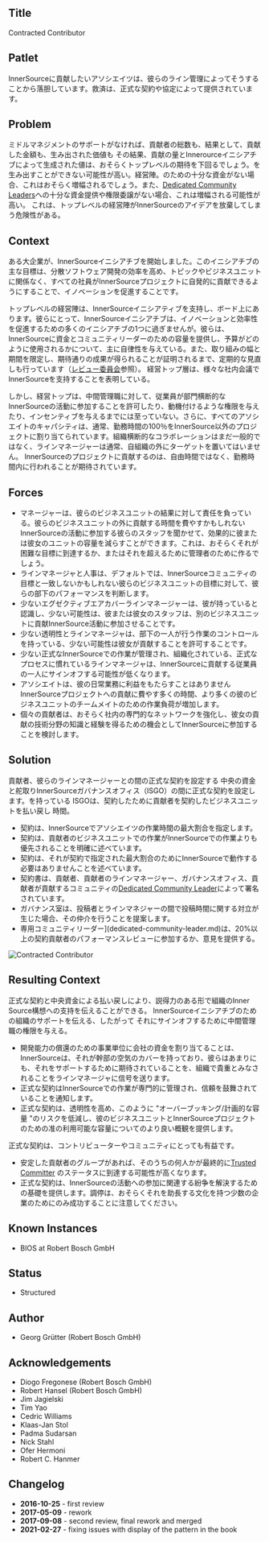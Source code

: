## Title

Contracted Contributor

## Patlet

InnerSourceに貢献したいアソシエイツは、彼らのライン管理によってそうすることから落胆しています。救済は、正式な契約や協定によって提供されています。

## Problem

ミドルマネジメントのサポートがなければ、貢献者の総数も、結果として、貢献した金額も、生み出された価値も その結果、貢献の量とInnerourceイニシアチブによって生成された値は、おそらくトップレベルの期待を下回るでしょう。を生み出すことができない可能性が高い。経営陣。のための十分な資金がない場合、これはおそらく増幅されるでしょう。また、[Dedicated Community Leaders](Dedicated-Community-leader.md)への十分な資金提供や権限委譲がない場合、これは増幅される可能性が高い。
これは、トップレベルの経営陣がInnerSourceのアイデアを放棄してしまう危険性がある。

## Context

ある大企業が、InnerSourceイニシアチブを開始しました。このイニシアチブの主な目標は、分散ソフトウェア開発の効率を高め、トピックやビジネスユニットに関係なく、すべての社員がInnerSourceプロジェクトに自発的に貢献できるようにすることで、イノベーションを促進することです。

トップレベルの経営陣は、InnerSourceイニシアティブを支持し、ボード上にあります。彼らにとって、InnerSourceイニシアチブは、イノベーションと効率性を促進するための多くのイニシアチブの1つに過ぎませんが。彼らは、InnerSourceに資金とコミュニティリーダーのための容量を提供し、予算がどのように使用されるかについて、主に自律性を与えている。また、取り組みの幅と期間を限定し、期待通りの成果が得られることが証明されるまで、定期的な見直しも行っています（[レビュー委員会](review-committee.md)参照）。 経営トップ層は、様々な社内会議でInnerSourceを支持することを表明している。

しかし、経営トップは、中間管理職に対して、従業員が部門横断的なInnerSourceの活動に参加することを許可したり、動機付けるような権限を与えたり、インセンティブを与えるまでには至っていない。さらに、すべてのアソシエイトのキャパシティは、通常、勤務時間の100％をInnerSource以外のプロジェクトに割り当てられています。組織横断的なコラボレーションはまだ一般的ではなく、ラインマネージャーは通常、自組織の外にターゲットを置いてはいません。 InnerSourceのプロジェクトに貢献するのは、自由時間ではなく、勤務時間内に行われることが期待されています。

## Forces

- マネージャーは、彼らのビジネスユニットの結果に対して責任を負っている。彼らのビジネスユニットの外に貢献する時間を費やすかもしれないInnerSourceの活動に参加する彼らのスタッフを聞かせて、効果的に彼または彼女のユニットの容量を減らすことができます。これは、おそらくそれが困難な目標に到達するか、またはそれを超えるために管理者のために作るでしょう。
- ラインマネージャと人事は、デフォルトでは、InnerSourceコミュニティの目標と一致しないかもしれない彼らのビジネスユニットの目標に対して、彼らの部下のパフォーマンスを判断します。
- 少ないエグゼクティブエアカバーラインマネージャーは、彼が持っていると認識し、少ない可能性は、彼または彼女のスタッフは、別のビジネスユニットに貢献InnerSource活動に参加させることです。
- 少ない透明性とラインマネージャは、部下の一人が行う作業のコントロールを持っている、少ない可能性は彼女が貢献することを許可することです。
- 少ない正式なInnerSourceでの作業が管理され、組織化されている、正式なプロセスに慣れているラインマネージャは、InnerSourceに貢献する従業員の一人にサインオフする可能性が低くなります。
- アソシエイトは、彼の日常業務に利益をもたらすことはありませんInnerSourceプロジェクトへの貢献に費やす多くの時間、より多くの彼のビジネスユニットのチームメイトのための作業負荷が増加します。
- 個々の貢献者は、おそらく社内の専門的なネットワークを強化し、彼女の貢献の技術分野の知識と経験を得るための機会としてInnerSourceに参加することを検討します。

## Solution

貢献者、彼らのラインマネージャーとの間の正式な契約を設定する 中央の資金と舵取りInnerSourceガバナンスオフィス（ISGO）の間に正式な契約を設定します。を持っている ISGOは、契約したために貢献者を契約したビジネスユニットを払い戻し 時間。

- 契約は、InnerSourceでアソシエイツの作業時間の最大割合を指定します。
- 契約は、貢献者のビジネスユニットでの作業がInnerSourceでの作業よりも優先されることを明確に述べています。
- 契約は、それが契約で指定された最大割合のためにInnerSourceで動作する必要はありませんことを述べています。
- 契約書は、貢献者、貢献者のラインマネージャー、ガバナンスオフィス、貢献者が貢献するコミュニティの[Dedicated Community Leader](dedicated-community-leader.md)によって署名されています。
- ガバナンス室は、投稿者とラインマネジャーの間で投稿時間に関する対立が生じた場合、その仲介を行うことを提案します。
- 専用コミュニティリーダー](dedicated-community-leader.md)は、20%以上の契約貢献者のパフォーマンスレビューに参加するか、意見を提供する。

![Contracted Contributor](../../../assets/img/contracted-contributor.png)

## Resulting Context

正式な契約と中央資金による払い戻しにより、説得力のある形で組織のInner Source構想への支持を伝えることができる。
InnerSourceイニシアチブのための組織のサポートを伝える、したがって
それにサインオフするために中間管理職の権限を与える。

- 開発能力の償還のための事業単位に会社の資金を割り当てることは、InnerSourceは、それが幹部の空気のカバーを持っており、彼らはあまりにも、それをサポートするために期待されていることを、組織で貴重とみなされることをラインマネージャに信号を送ります。
- 正式な契約はInnerSourceでの作業が専門的に管理され、信頼を鼓舞されていることを通知します。
- 正式な契約は、透明性を高め、このように "オーバーブッキング/計画的な容量 "のリスクを低減し、彼のビジネスユニットとInnerSourceプロジェクトのための准の利用可能な容量についてのより良い概観を提供します。

正式な契約は、コントリビューターやコミュニティにとっても有益です。

- 安定した貢献者のグループがあれば、そのうちの何人かが最終的に[Trusted Committer](./trusted-committer.md) のステータスに到達する可能性が高くなります。
- 正式な契約は、InnerSourceの活動への参加に関連する紛争を解決するための基礎を提供します。調停は、おそらくそれを助長する文化を持つ少数の企業のためにのみ成功することに注意してください。

## Known Instances

- BIOS at Robert Bosch GmbH

## Status

* Structured

## Author

- Georg Grütter (Robert Bosch GmbH)

## Acknowledgements

- Diogo Fregonese (Robert Bosch GmbH)
- Robert Hansel (Robert Bosch GmbH)
- Jim Jagielski
- Tim Yao
- Cedric Williams
- Klaas-Jan Stol
- Padma Sudarsan
- Nick Stahl
- Ofer Hermoni
- Robert C. Hanmer

## Changelog

- **2016-10-25** - first review
- **2017-05-09** - rework
- **2017-09-08** - second review, final rework and merged
- **2021-02-27** - fixing issues with display of the pattern in the book

